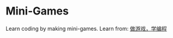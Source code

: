 # Mini-Games
Learn coding by making mini-games.
Learn from: [做游戏，学编程](https://zhuanlan.zhihu.com/c2game)